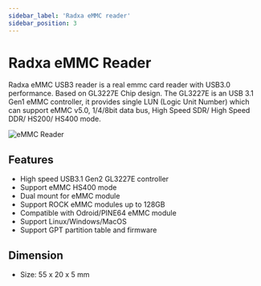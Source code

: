 ```yaml
---
sidebar_label: 'Radxa eMMC reader'
sidebar_position: 3
---
```


# Radxa eMMC Reader

Radxa eMMC USB3 reader is a real emmc card reader with USB3.0 performance. Based on GL3227E Chip design. The GL3227E is an USB 3.1 Gen1 eMMC controller, it provides single LUN (Logic Unit Number) which can support eMMC v5.0, 1/4/8bit data bus, High Speed SDR/ High Speed DDR/ HS200/ HS400 mode.

![eMMC Reader](/img/accessories/emmc-reader.webp)

## Features

- High speed USB3.1 Gen2 GL3227E controller
- Support eMMC HS400 mode
- Dual mount for eMMC module
- Support ROCK eMMC modules up to 128GB
- Compatible with Odroid/PINE64 eMMC module
- Support Linux/Windows/MacOS
- Support GPT partition table and firmware

## Dimension
- Size: 55 x 20 x 5 mm